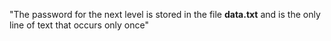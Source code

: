 "The password for the next level is stored in the file **data.txt** and is the only line of text that occurs only once"